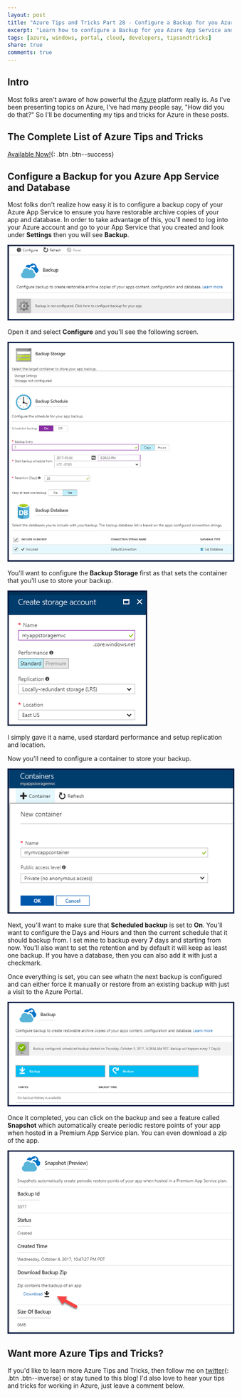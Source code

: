 ```yaml
---
layout: post
title: "Azure Tips and Tricks Part 28 - Configure a Backup for you Azure App Service and Database"
excerpt: "Learn how to configure a Backup for you Azure App Service and Database"
tags: [azure, windows, portal, cloud, developers, tipsandtricks]
share: true
comments: true
---
```


## Intro

Most folks aren't aware of how powerful the [Azure](http://www.azure.com) platform really is. As I've been presenting topics on Azure, I've had many people say, "How did you do that?" So I'll be documenting my tips and tricks for Azure in these posts.

## The Complete List of Azure Tips and Tricks

[Available Now!](https://michaelcrump.net/azure-tips-and-tricks-complete-list/){: .btn .btn--success} 

## Configure a Backup for you Azure App Service and Database

Most folks don't realize how easy it is to configure a backup copy of your Azure App Service to ensure you have restorable archive copies of your app and database. In order to take advantage of this, you'll need to log into your Azure account and go to your App Service that you created and look under **Settings** then you will see **Backup**. 

<img style="border:3px solid #021a40" src="/files/backupazure1.png">

Open it and select **Configure** and you'll see the following screen. 

<img style="border:3px solid #021a40" src="/files/backupazure2.png">

You'll want to configure the **Backup Storage** first as that sets the container that you'll use to store your backup. 

<img style="border:3px solid #021a40" src="/files/backupazure3.png">

I simply gave it a name, used stardard performance and setup replication and location. 

Now you'll need to configure a container to store your backup. 

<img style="border:3px solid #021a40" src="/files/backupazure4.png">

Next, you'll want to make sure that **Scheduled backup** is set to **On**. You'll want to configure the Days and Hours and then the current schedule that it should backup from. I set mine to backup every **7** days and starting from now. You'll also want to set the retention and by default it will keep as least one backup. If you have a database, then you can also add it with just a checkmark. 

Once everything is set, you can see whatn the next backup is configured and can either force it manually or restore from an existing backup with just a visit to the Azure Portal. 

<img style="border:3px solid #021a40" src="/files/backupazure5.png">

Once it completed, you can click on the backup and see a feature called **Snapshot** which automatically create periodic restore points of your app when hosted in a Premium App Service plan. You can even download a zip of the app. 

<img style="border:3px solid #021a40" src="/files/backupazure6.png">

## Want more Azure Tips and Tricks?

If you'd like to learn more Azure Tips and Tricks, then follow me on [twitter](http://twitter.com/mbcrump){: .btn .btn--inverse} or stay tuned to this blog! I'd also love to hear your tips and tricks for working in Azure, just leave a comment below. 